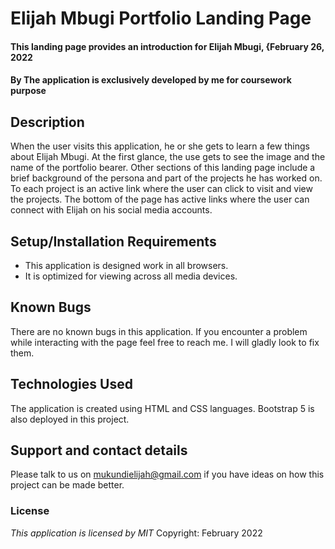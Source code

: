 # Elijah Mbugi Portfolio Landing Page
#### This landing page provides an introduction for Elijah Mbugi, {February 26, 2022
#### By **The application is exclusively developed by me for coursework purpose**
## Description
When the user visits this application, he or she gets to learn a few things about Elijah Mbugi. At the first glance, the use gets to see the image and the name of the portfolio bearer. Other sections of this landing page include a brief background of the persona and part of the projects he has worked on. To each project is an active link where the user can click to visit and view the projects. The bottom of the page has active links where the user can connect with Elijah on his social media accounts.
## Setup/Installation Requirements
* This application is designed work in all browsers.
* It is optimized for viewing across all media devices.
## Known Bugs
There are no known bugs in this application. If you encounter a problem while interacting with the page feel free to reach me. I will gladly look to fix them.
## Technologies Used
The application is created using HTML and CSS languages. Bootstrap 5 is also deployed in this project.
## Support and contact details
Please talk to us on mukundielijah@gmail.com if you have ideas on how this project can be made better. 
### License
*This application is licensed by MIT*
Copyright: February 2022